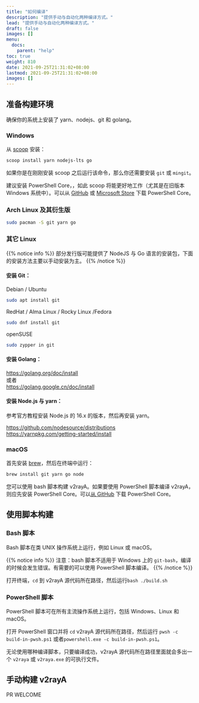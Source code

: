 ```yaml
---
title: "如何编译"
description: "提供手动与自动化两种编译方式。"
lead: "提供手动与自动化两种编译方式。"
draft: false
images: []
menu:
  docs:
    parent: "help"
toc: true
weight: 810
date: 2021-09-25T21:31:02+08:00
lastmod: 2021-09-25T21:31:02+08:00
images: []
---
```


## 准备构建环境

确保你的系统上安装了 yarn、nodejs、git 和 golang。

### Windows

从 [scoop](https://scoop.sh/) 安装：

```ps1
scoop install yarn nodejs-lts go
```

如果你是在刚刚安装 scoop 之后运行该命令，那么你还需要安装 `git` 或 `mingit`。

建议安装 PowerShell Core，，如此 scoop 将能更好地工作（尤其是在旧版本 Windows 系统中）。可以从 [GitHub](https://aka.ms/powershell-release?tag=stable) 或 [Microsoft Store](https://www.microsoft.com/en-us/p/powershell/9mz1snwt0n5d) 下载 PowerShell Core。

### Arch Linux 及其衍生版

```bash
sudo pacman -S git yarn go
```

### 其它 Linux

{{% notice info %}}
部分发行版可能提供了 NodeJS 与 Go 语言的安装包，下面的安装方法主要以手动安装为主。
{{% /notice %}}

#### 安装 Git：

Debian / Ubuntu

```bash
sudo apt install git
```

RedHat / Alma Linux / Rocky Linux /Fedora

```bash
sudo dnf install git
```

openSUSE

```bash
sudo zypper in git
```

#### 安装 Golang：

<https://golang.org/doc/install></br>或者<br>
<https://golang.google.cn/doc/install></br>

#### 安装 Node.js 与 yarn：

参考官方教程安装 Node.js 的 16.x 的版本，然后再安装 yarn。

<https://github.com/nodesource/distributions></br>
<https://yarnpkg.com/getting-started/install>

### macOS

首先安装 [brew](https://brew.sh/)，然后在终端中运行：

```bash
brew install git yarn go node
```

您可以使用 bash 脚本构建 v2rayA。如果要使用 PowerShell 脚本编译 v2rayA，则应先安装 PowerShell Core。可以[从 GitHub](https://aka.ms/powershell-release?tag=stable) 下载 PowerShell Core。

## 使用脚本构建

### Bash 脚本

Bash 脚本在类 UNIX 操作系统上运行，例如 Linux 或 macOS。

{{% notice info %}}
注意：bash 脚本不适用于 Windows 上的 `git-bash`，编译的时候会发生错误。有需要的可以使用 PowerShell 脚本编译。
{{% /notice %}}

打开终端，`cd` 到 v2rayA 源代码所在路径，然后运行`bash ./build.sh`

### PowerShell 脚本

PowerShell 脚本可在所有主流操作系统上运行，包括 Windows、Linux 和 macOS。

打开 PowerShell 窗口并将 `cd` v2rayA 源代码所在路径，然后运行 ​​`pwsh -c build-in-pwsh.ps1` 或者 ​​`powershell.exe -c build-in-pwsh.ps1`。

无论使用哪种编译脚本，只要编译成功，v2rayA 源代码所在路径里面就会多出一个 `v2raya` 或 `v2raya.exe` 的可执行文件。

## 手动构建 v2rayA

PR WELCOME
